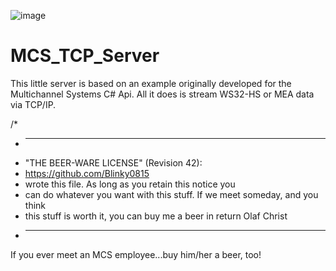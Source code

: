 ![image](https://github.com/Freya-Ebba-Christ/MCS_TCP_Server/assets/57752514/577d5f2b-0049-4252-afc1-1cbb6b97d8d9)
<br>
# MCS_TCP_Server
This little server is based on an example originally developed for the Multichannel Systems C# Api. All it does is stream WS32-HS or MEA data via TCP/IP.

/*
 * ----------------------------------------------------------------------------
 * "THE BEER-WARE LICENSE" (Revision 42):
 * https://github.com/Blinky0815
 * wrote this file. As long as you retain this notice you
 * can do whatever you want with this stuff. If we meet someday, and you think
 * this stuff is worth it, you can buy me a beer in return Olaf Christ
 * ----------------------------------------------------------------------------


If you ever meet an MCS employee...buy him/her a beer, too!
